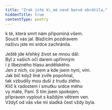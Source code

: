```yaml
---
title: "Zrak jste k\_mé nové barvě obrátila,"
hiddenTitle: true
contentType: poetry
---
```


<section>

k té, která smrt nám připomíná všem.  
Soucit vás jal. Blažícím pozdravem  
naživu jste mi srdce zachránila.

</section>

<section>

Ještě jde křehký život se mnou dál:  
Byl z vašich očí darem upřímným  
i z líbezného hlasu andělského.  
Jen z nich, co jsem a kde jsem nyní, vím.  
Jak bič když líné zvíře popohnal,  
tak vzbudily mou duši z trudu zlého.  
Klíč k radostem i smutku srdce mého  
vy máte, Paní. S tím jsem spokojen;  
připraven vyplout s každým větrem ven.  
Vždyť od vás vše mi sladká čest vždy byla.

</section>
